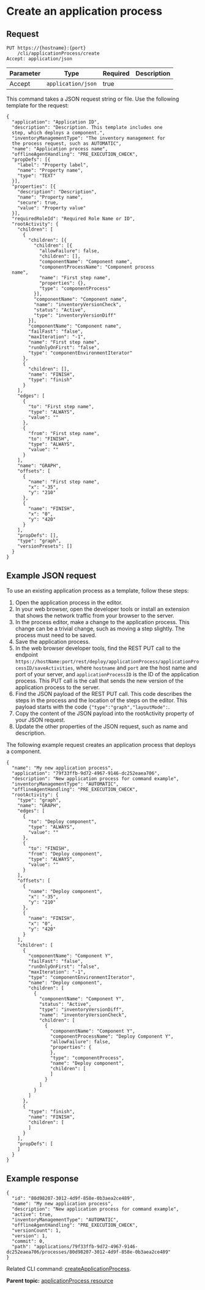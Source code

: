 # Create an application process

## Request

```
PUT https://{hostname}:{port}
    /cli/applicationProcess/create
Accept: application/json

```

|Parameter|Type|Required|Description|
|---------|----|--------|-----------|
|Accept|`application/json`|true| |

This command takes a JSON request string or file. Use the following template for the request:

```
{
  "application": "Application ID",
  "description": "Description. This template includes one 
  step, which deploys a component.",
  "inventoryManagementType": "The inventory management for 
  the process request, such as AUTOMATIC",
  "name": "Application process name",
  "offlineAgentHandling": "PRE_EXECUTION_CHECK",
  "propDefs": [{
    "label": "Property label",
    "name": "Property name",
    "type": "TEXT"
  }],
  "properties": [{
    "description": "Description",
    "name": "Property name",
    "secure": true,
    "value": "Property value"
  }],
  "requiredRoleId": "Required Role Name or ID",
  "rootActivity": {
    "children": [
      {
        "children": [{
          "children": [{
            "allowFailure": false,
            "children": [],
            "componentName": "Component name",
            "componentProcessName": "Component process 
  name",
            "name": "First step name",
            "properties": {},
            "type": "componentProcess"
          }],
          "componentName": "Component name",
          "name": "inventoryVersionCheck",
          "status": "Active",
          "type": "inventoryVersionDiff"
        }],
        "componentName": "Component name",
        "failFast": "false",
        "maxIteration": "-1",
        "name": "First step name",
        "runOnlyOnFirst": "false",
        "type": "componentEnvironmentIterator"
      },
      {
        "children": [],
        "name": "FINISH",
        "type": "finish"
      }
    ],
    "edges": [
      {
        "to": "First step name",
        "type": "ALWAYS",
        "value": ""
      },
      {
        "from": "First step name",
        "to": "FINISH",
        "type": "ALWAYS",
        "value": ""
      }
    ],
    "name": "GRAPH",
    "offsets": [
      {
        "name": "First step name",
        "x": "-35",
        "y": "210"
      },
      {
        "name": "FINISH",
        "x": "0",
        "y": "420"
      }
    ],
    "propDefs": [],
    "type": "graph",
    "versionPresets": []
  }
}

```

## Example JSON request

To use an existing application process as a template, follow these steps:

1.  Open the application process in the editor.
2.  In your web browser, open the developer tools or install an extension that shows the network traffic from your browser to the server.
3.  In the process editor, make a change to the application process. This change can be a trivial change, such as moving a step slightly. The process must need to be saved.
4.  Save the application process.
5.  In the web browser developer tools, find the REST PUT call to the endpoint `https://hostName:port/rest/deploy/applicationProcess/applicationProcessID/saveActivities`, where `hostname` and `port` are the host name and port of your server, and `applicationProcessID` is the ID of the application process. This PUT call is the call that sends the new version of the application process to the server.
6.  Find the JSON payload of the REST PUT call. This code describes the steps in the process and the location of the steps on the editor. This payload starts with the code `{"type":"graph","layoutMode":`.
7.  Copy the content of the JSON payload into the rootActivity property of your JSON request.
8.  Update the other properties of the JSON request, such as name and description.

The following example request creates an application process that deploys a component.

```
{
  "name": "My new application process",
  "application": "79f33ffb-9d72-4967-9146-dc252eaea706",
  "description": "New application process for command example",
  "inventoryManagementType": "AUTOMATIC",
  "offlineAgentHandling": "PRE_EXECUTION_CHECK",
  "rootActivity": {
    "type": "graph",
    "name": "GRAPH",
    "edges": [
      {
        "to": "Deploy component",
        "type": "ALWAYS",
        "value": ""
      },
      {
        "to": "FINISH",
        "from": "Deploy component",
        "type": "ALWAYS",
        "value": ""
      }
    ],
    "offsets": [
      {
        "name": "Deploy component",
        "x": "-35",
        "y": "210"
      },
      {
        "name": "FINISH",
        "x": "0",
        "y": "420"
      }
    ],
    "children": [
      {
        "componentName": "Component Y",
        "failFast": "false",
        "runOnlyOnFirst": "false",
        "maxIteration": "-1",
        "type": "componentEnvironmentIterator",
        "name": "Deploy component",
        "children": [
          {
            "componentName": "Component Y",
            "status": "Active",
            "type": "inventoryVersionDiff",
            "name": "inventoryVersionCheck",
            "children": [
              {
                "componentName": "Component Y",
                "componentProcessName": "Deploy Component Y",
                "allowFailure": false,
                "properties": {
                },
                "type": "componentProcess",
                "name": "Deploy component",
                "children": [
                ]
              }
            ]
          }
        ]
      },
      {
        "type": "finish",
        "name": "FINISH",
        "children": [
        ]
      }
    ],
    "propDefs": [
    ]
  }
}
```

## Example response

```
{
  "id": "80d98207-3012-4d9f-858e-0b3aea2ce489",
  "name": "My new application process",
  "description": "New application process for command example",
  "active": true,
  "inventoryManagementType": "AUTOMATIC",
  "offlineAgentHandling": "PRE_EXECUTION_CHECK",
  "versionCount": 1,
  "version": 1,
  "commit": 0,
  "path": "applications/79f33ffb-9d72-4967-9146-dc252eaea706/processes/80d98207-3012-4d9f-858e-0b3aea2ce489"
}
```

Related CLI command: [createApplicationProcess](udclient_createapplicationprocess.md).

**Parent topic:** [applicationProcess resource](../../com.ibm.udeploy.api.doc/topics/rest_cli_applicationprocess.md)

